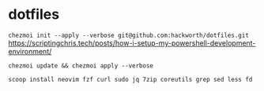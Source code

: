 # dotfiles

`chezmoi init --apply --verbose git@github.com:hackworth/dotfiles.git`
https://scriptingchris.tech/posts/how-i-setup-my-powershell-development-environment/

`chezmoi update && chezmoi apply --verbose`

`scoop install neovim fzf curl sudo jq 7zip coreutils grep sed less fd`
